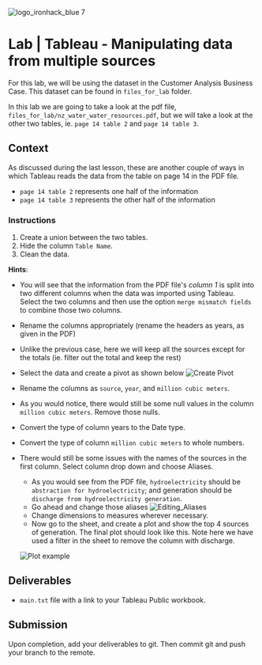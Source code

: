 ![logo_ironhack_blue 7](https://user-images.githubusercontent.com/23629340/40541063-a07a0a8a-601a-11e8-91b5-2f13e4e6b441.png)

# Lab | Tableau - Manipulating data from multiple sources

For this lab, we will be using the dataset in the Customer Analysis Business Case. This dataset can be found in `files_for_lab` folder.

In this lab we are going to take a look at the pdf file, `files_for_lab/nz_water_water_resources.pdf`, but we will take a look at the other two tables, ie. `page 14 table 2` and `page 14 table 3`.

## Context


As discussed during the last lesson, these are another couple of ways in which Tableau reads the data from the table on page 14 in the PDF file.

  - `page 14 table 2` represents one half of the information
  - `page 14 table 3` represents the other half of the information



### Instructions

1. Create a union between the two tables.
2. Hide the column `Table Name`.
3. Clean the data.

**Hints**:

- You will see that the information from the PDF file's _column 1_ is split into two different columns when the data was imported using Tableau. Select the two columns and then use the option `merge mismatch fields` to combine those two columns.
- Rename the columns appropriately (rename the headers as years, as given in the PDF)
- Unlike the previous case, here we will keep all the sources except for the totals (ie. filter out the total and keep the rest)
- Select the data and create a pivot as shown below
  ![Create Pivot](https://education-team-2020.s3-eu-west-1.amazonaws.com/data-analytics/6.1-create_pivot_tableau.png)
- Rename the columns as `source`, `year`, and `million cubic meters`.
- As you would notice, there would still be some null values in the column `million cubic meters`. Remove those nulls.
- Convert the type of column years to the Date type.
- Convert the type of column `million cubic meters` to whole numbers.
- There would still be some issues with the names of the sources in the first column. Select column drop down and choose Aliases.

  - As you would see from the PDF file, `hydroelectricity` should be `abstraction for hydroelectricity`; and generation should be `discharge from hydroelectricity generation`.
  - Go ahead and change those aliases
    ![Editing_Aliases](https://education-team-2020.s3-eu-west-1.amazonaws.com/data-analytics/6.1-edit_aliases.png)
  - Change dimensions to measures wherever necessary.
  - Now go to the sheet, and create a plot and show the top 4 sources of generation. The final plot should look like this. Note here we have used a filter in the sheet to remove the column with discharge.

  ![Plot example](https://education-team-2020.s3-eu-west-1.amazonaws.com/data-analytics/6.1-lab_final_plot.png)

## Deliverables

- `main.txt` file with a link to your Tableau Public workbook.

## Submission

Upon completion, add your deliverables to git. Then commit git and push your branch to the remote.
